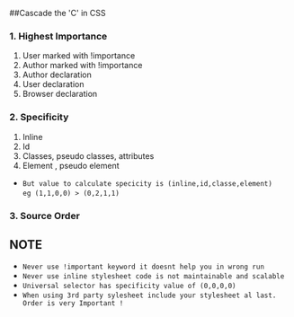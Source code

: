 ##Cascade the 'C' in CSS
### 1. Highest Importance
1. User marked with !importance
2. Author marked with !importance
3. Author declaration
4. User declaration
5. Browser declaration
### 2. Specificity
 1. Inline
 2. Id
 3. Classes, pseudo classes, attributes
 4. Element , pseudo element 
* `But value to calculate specicity is (inline,id,classe,element)` <br>
    `eg (1,1,0,0) > (0,2,1,1)`
### 3. Source Order

## NOTE
* `Never use !important keyword it doesnt help you in wrong run`
* `Never use inline stylesheet code is not maintainable and scalable`
* `Universal selector has specificity value of (0,0,0,0)`
* `When using 3rd party sylesheet include your stylesheet al last. Order is very Important !`
 